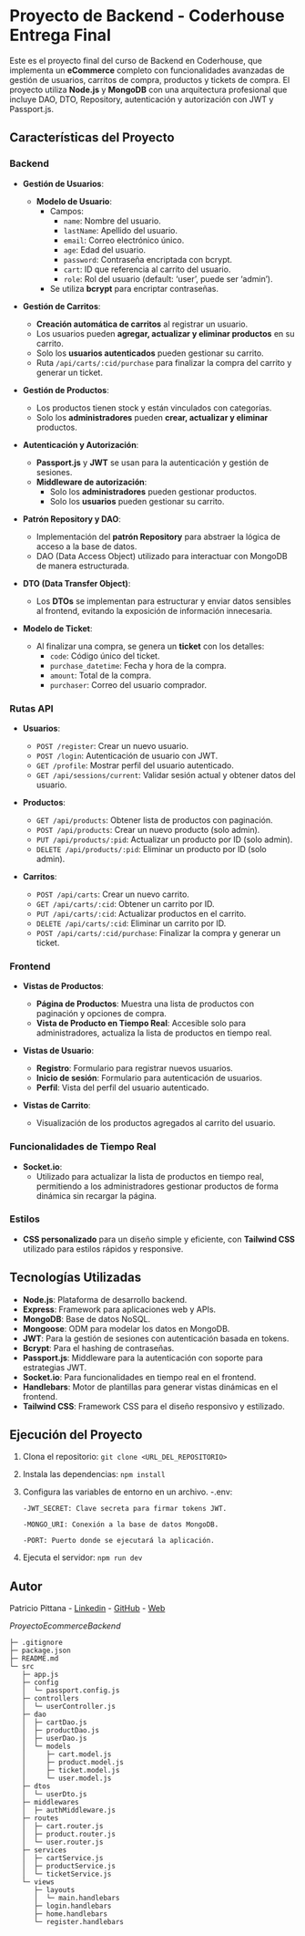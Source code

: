 # Proyecto de Backend - Coderhouse Entrega Final

Este es el proyecto final del curso de Backend en Coderhouse, que implementa un **eCommerce** completo con funcionalidades avanzadas de gestión de usuarios, carritos de compra, productos y tickets de compra. El proyecto utiliza **Node.js** y **MongoDB** con una arquitectura profesional que incluye DAO, DTO, Repository, autenticación y autorización con JWT y Passport.js.

## Características del Proyecto

### Backend

- **Gestión de Usuarios**:
  - **Modelo de Usuario**:
    - Campos:
      - `name`: Nombre del usuario.
      - `lastName`: Apellido del usuario.
      - `email`: Correo electrónico único.
      - `age`: Edad del usuario.
      - `password`: Contraseña encriptada con bcrypt.
      - `cart`: ID que referencia al carrito del usuario.
      - `role`: Rol del usuario (default: ‘user’, puede ser ‘admin’).
    - Se utiliza **bcrypt** para encriptar contraseñas.

- **Gestión de Carritos**:
  - **Creación automática de carritos** al registrar un usuario.
  - Los usuarios pueden **agregar, actualizar y eliminar productos** en su carrito.
  - Solo los **usuarios autenticados** pueden gestionar su carrito.
  - Ruta `/api/carts/:cid/purchase` para finalizar la compra del carrito y generar un ticket.

- **Gestión de Productos**:
  - Los productos tienen stock y están vinculados con categorías.
  - Solo los **administradores** pueden **crear, actualizar y eliminar** productos.

- **Autenticación y Autorización**:
  - **Passport.js** y **JWT** se usan para la autenticación y gestión de sesiones.
  - **Middleware de autorización**:
    - Solo los **administradores** pueden gestionar productos.
    - Solo los **usuarios** pueden gestionar su carrito.

- **Patrón Repository y DAO**:
  - Implementación del **patrón Repository** para abstraer la lógica de acceso a la base de datos.
  - DAO (Data Access Object) utilizado para interactuar con MongoDB de manera estructurada.

- **DTO (Data Transfer Object)**:
  - Los **DTOs** se implementan para estructurar y enviar datos sensibles al frontend, evitando la exposición de información innecesaria.

- **Modelo de Ticket**:
  - Al finalizar una compra, se genera un **ticket** con los detalles:
    - `code`: Código único del ticket.
    - `purchase_datetime`: Fecha y hora de la compra.
    - `amount`: Total de la compra.
    - `purchaser`: Correo del usuario comprador.

### Rutas API

- **Usuarios**:
  - `POST /register`: Crear un nuevo usuario.
  - `POST /login`: Autenticación de usuario con JWT.
  - `GET /profile`: Mostrar perfil del usuario autenticado.
  - `GET /api/sessions/current`: Validar sesión actual y obtener datos del usuario.

- **Productos**:
  - `GET /api/products`: Obtener lista de productos con paginación.
  - `POST /api/products`: Crear un nuevo producto (solo admin).
  - `PUT /api/products/:pid`: Actualizar un producto por ID (solo admin).
  - `DELETE /api/products/:pid`: Eliminar un producto por ID (solo admin).

- **Carritos**:
  - `POST /api/carts`: Crear un nuevo carrito.
  - `GET /api/carts/:cid`: Obtener un carrito por ID.
  - `PUT /api/carts/:cid`: Actualizar productos en el carrito.
  - `DELETE /api/carts/:cid`: Eliminar un carrito por ID.
  - `POST /api/carts/:cid/purchase`: Finalizar la compra y generar un ticket.

### Frontend

- **Vistas de Productos**:
  - **Página de Productos**: Muestra una lista de productos con paginación y opciones de compra.
  - **Vista de Producto en Tiempo Real**: Accesible solo para administradores, actualiza la lista de productos en tiempo real.

- **Vistas de Usuario**:
  - **Registro**: Formulario para registrar nuevos usuarios.
  - **Inicio de sesión**: Formulario para autenticación de usuarios.
  - **Perfil**: Vista del perfil del usuario autenticado.

- **Vistas de Carrito**:
  - Visualización de los productos agregados al carrito del usuario.

### Funcionalidades de Tiempo Real

- **Socket.io**:
  - Utilizado para actualizar la lista de productos en tiempo real, permitiendo a los administradores gestionar productos de forma dinámica sin recargar la página.

### Estilos

- **CSS personalizado** para un diseño simple y eficiente, con **Tailwind CSS** utilizado para estilos rápidos y responsive.

## Tecnologías Utilizadas

- **Node.js**: Plataforma de desarrollo backend.
- **Express**: Framework para aplicaciones web y APIs.
- **MongoDB**: Base de datos NoSQL.
- **Mongoose**: ODM para modelar los datos en MongoDB.
- **JWT**: Para la gestión de sesiones con autenticación basada en tokens.
- **Bcrypt**: Para el hashing de contraseñas.
- **Passport.js**: Middleware para la autenticación con soporte para estrategias JWT.
- **Socket.io**: Para funcionalidades en tiempo real en el frontend.
- **Handlebars**: Motor de plantillas para generar vistas dinámicas en el frontend.
- **Tailwind CSS**: Framework CSS para el diseño responsivo y estilizado.

## Ejecución del Proyecto

1. Clona el repositorio:
   `git clone <URL_DEL_REPOSITORIO>`

2. Instala las dependencias:
  `npm install`

3. Configura las variables de entorno en un archivo.
-.env:

   `-JWT_SECRET: Clave secreta para firmar tokens JWT.`
   
   `-MONGO_URI: Conexión a la base de datos MongoDB.`
   
   `-PORT: Puerto donde se ejecutará la aplicación.`

5. Ejecuta el servidor:
  `npm run dev`

## Autor

Patricio Pittana - [Linkedin](https://www.linkedin.com/in/patricio-pittana-2185b6177/) - [GitHub](https://github.com/Lunatico0) - [Web](https://pittanapatricio.vercel.app)

*ProyectoEcommerceBackend*
```
├─ .gitignore
├─ package.json
├─ README.md
└─ src
   ├─ app.js
   ├─ config
   │  └─ passport.config.js
   ├─ controllers
   │  └─ userController.js
   ├─ dao
   │  ├─ cartDao.js
   │  ├─ productDao.js
   │  ├─ userDao.js
   │  └─ models
   │     ├─ cart.model.js
   │     ├─ product.model.js
   │     ├─ ticket.model.js
   │     └─ user.model.js
   ├─ dtos
   │  └─ userDto.js
   ├─ middlewares
   │  ├─ authMiddleware.js
   ├─ routes
   │  ├─ cart.router.js
   │  ├─ product.router.js
   │  └─ user.router.js
   ├─ services
   │  ├─ cartService.js
   │  ├─ productService.js
   │  └─ ticketService.js
   └─ views
      ├─ layouts
      │  └─ main.handlebars
      ├─ login.handlebars
      ├─ home.handlebars
      └─ register.handlebars
```
